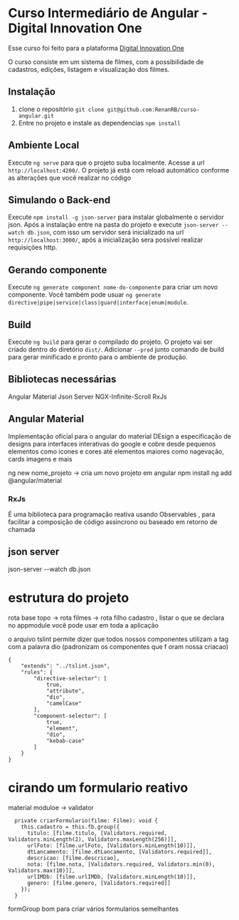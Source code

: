 # Curso Intermediário de Angular - Digital Innovation One

Esse curso foi feito para a plataforma [Digital Innovation One](https://digitalinnovation.one/)

O curso consiste em um sistema de filmes, com a possibilidade de cadastros, edições, listagem e visualização dos filmes.


## Instalação

1. clone o repositório `git clone git@github.com:RenanRB/curso-angular.git`
2. Entre no projeto e instale as dependencias `npm install`

## Ambiente Local

Execute `ng serve` para que o projeto suba localmente. Acesse a url `http://localhost:4200/`. O projeto já está com reload automático conforme as alterações que você realizar no código

## Simulando o Back-end

Execute `npm install -g json-server` para instalar globalmente o servidor json. Após a instalação entre na pasta do projeto e execute `json-server --watch db.json`, com isso um servidor será inicializado na url `http://localhost:3000/`, após a inicialização sera possível realizar requisições http.

## Gerando componente

Execute `ng generate component nome-do-componente` para criar um novo componente. Você também pode usuar `ng generate directive|pipe|service|class|guard|interface|enum|module`.

## Build

Execute `ng build` para gerar o compilado do projeto. O projeto vai ser criado dentro do diretório `dist/`. Adicionar `--prod` junto comando de build para gerar minificado e pronto para o ambiente de produção.

## Bibliotecas necessárias 

Angular Material 
Json Server 
NGX-Infinite-Scroll
RxJs


## Angular Material 

Implementação oficial para o angular do material DEsign a especificação de designs para interfaces interativas do google e cobre desde pequenos elementos 
como icones e cores até elementos maiores como nagevação, cards imagens e mais 

ng new nome_projeto -> cria um novo projeto em angular 
npm install 
ng add @angular/material


### RxJs 

É uma biblioteca para programação reativa usando Observables , para facilitar a composição de código assincrono ou baseado em retorno de chamada 


## json server 

json-server --watch db.json


# estrutura do projeto 

rota base topo -> rota filmes -> rota filho cadastro , listar 
o que se declara no appmodule você pode usar em toda a aplicação 

o arquivo tslint permite dizer que todos nossos componentes utilizam a tag 
com a palavra dio  (padronizam os componentes que f oram nossa criacao)
```JS
{
    "extends": "../tslint.json",
    "rules": {
        "directive-selector": [
            true,
            "attribute",
            "dio",
            "camelCase"
        ],
        "component-selector": [
            true,
            "element",
            "dio",
            "kebab-case"
        ]
    }
}
```
# cirando um formulario reativo 

material moduloe -> validator 

```Js 
  private criarFormulario(filme: Filme): void {
    this.cadastro = this.fb.group({
      titulo: [filme.titulo, [Validators.required, Validators.minLength(2), Validators.maxLength(256)]],
      urlFoto: [filme.urlFoto, [Validators.minLength(10)]],
      dtLancamento: [filme.dtLancamento, [Validators.required]],
      descricao: [filme.descricao],
      nota: [filme.nota, [Validators.required, Validators.min(0), Validators.max(10)]],
      urlIMDb: [filme.urlIMDb, [Validators.minLength(10)]],
      genero: [filme.genero, [Validators.required]]
    });
  }
```

formGroup bom para criar vários formularios semelhantes 



